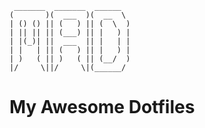     _______  _______  ______  
    (       )(  ___  )(  __  \ 
    | () () || (   ) || (  \  )
    | || || || (___) || |   ) |
    | |(_)| ||  ___  || |   | |
    | |   | || (   ) || |   ) |
    | )   ( || )   ( || (__/  )
    |/     \||/     \|(______/ 

# My Awesome Dotfiles
